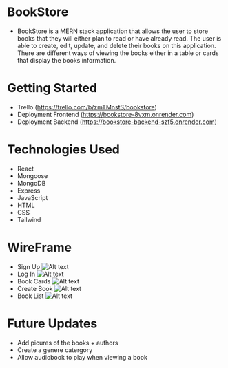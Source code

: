 # BookStore
- BookStore is a MERN stack application that allows the user to store books that they will either plan to read or have already read. The user is able to create, edit, update, and delete their books on this application. There are different ways of viewing the books either in a table or cards that display the books information.

# Getting Started

- Trello (https://trello.com/b/zmTMnstS/bookstore)
- Deployment Frontend (https://bookstore-8vxm.onrender.com)
- Deployment Backend (https://bookstore-backend-szf5.onrender.com)

# Technologies Used

- React
- Mongoose
- MongoDB
- Express
- JavaScript
- HTML
- CSS
- Tailwind

# WireFrame
- Sign Up
![Alt text](<Screenshot 2023-10-31 at 2.24.51 PM.png>)
- Log In
![Alt text](<Screenshot 2023-10-31 at 2.27.01 PM.png>)
- Book Cards
![Alt text](<Screenshot 2023-10-31 at 12.15.06 PM.png>)
- Create Book
![Alt text](<Screenshot 2023-10-31 at 12.14.55 PM.png>)
- Book List
![Alt text](<Screenshot 2023-10-31 at 12.14.45 PM.png>)
# Future Updates

- Add picures of the books + authors
- Create a genere catergory
- Allow audiobook to play when viewing a book